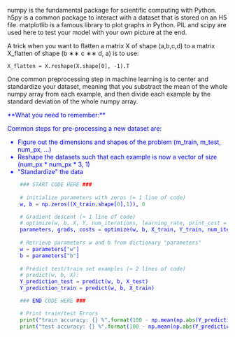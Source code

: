 

numpy is the fundamental package for scientific computing with Python.
h5py is a common package to interact with a dataset that is stored on an H5 file.
matplotlib is a famous library to plot graphs in Python.
PIL and scipy are used here to test your model with your own picture at the end.

A trick when you want to flatten a matrix X of shape (a,b,c,d) to a matrix X_flatten of shape (b ∗∗ c ∗∗ d, a) is to use:

`X_flatten = X.reshape(X.shape[0], -1).T `


One common preprocessing step in machine learning is to center and standardize your dataset, meaning that you substract the mean of the whole numpy array from each example, and then divide each example by the standard deviation of the whole numpy array.

<font color='blue'>
**What you need to remember:**

Common steps for pre-processing a new dataset are:
- Figure out the dimensions and shapes of the problem (m_train, m_test, num_px, ...)
- Reshape the datasets such that each example is now a vector of size (num_px \* num_px \* 3, 1)
- "Standardize" the data

```python
    ### START CODE HERE ###
    
    # initialize parameters with zeros (≈ 1 line of code)
    w, b = np.zeros((X_train.shape[0],1)), 0

    # Gradient descent (≈ 1 line of code)
    # optimize(w, b, X, Y, num_iterations, learning_rate, print_cost = False):
    parameters, grads, costs = optimize(w, b, X_train, Y_train, num_iterations, learning_rate, print_cost)
    
    # Retrieve parameters w and b from dictionary "parameters"
    w = parameters["w"]
    b = parameters["b"]
    
    # Predict test/train set examples (≈ 2 lines of code)
    # predict(w, b, X):
    Y_prediction_test = predict(w, b, X_test)
    Y_prediction_train = predict(w, b, X_train)

    ### END CODE HERE ###

    # Print train/test Errors
    print("train accuracy: {} %".format(100 - np.mean(np.abs(Y_prediction_train - Y_train)) * 100))
    print("test accuracy: {} %".format(100 - np.mean(np.abs(Y_prediction_test - Y_test)) * 100))
```
